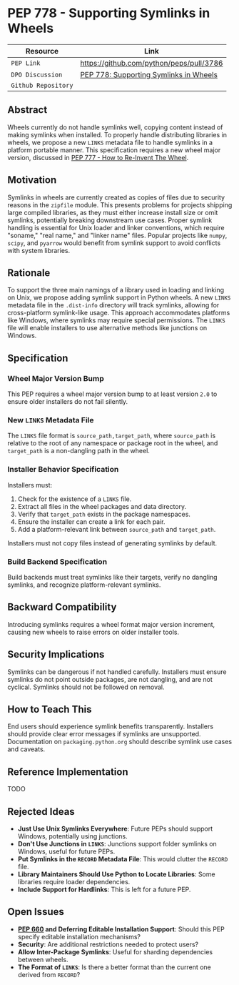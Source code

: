 # PEP 778 - Supporting Symlinks in Wheels

| Resource            | Link                                                                         |
| ------------------- | ---------------------------------------------------------------------------- |
| `PEP Link`          | <https://github.com/python/peps/pull/3786>                                   |
| `DPO Discussion`    | [PEP 778: Supporting Symlinks in Wheels](https://discuss.python.org/t/pep-778-supporting-symlinks-in-wheels/53824) |
| `Github Repository` |                                                                              |

## Abstract

Wheels currently do not handle symlinks well, copying content instead of making symlinks when installed. To properly
handle distributing libraries in wheels, we propose a new `LINKS` metadata file to handle symlinks in a platform
portable manner. This specification requires a new wheel major version, discussed in [PEP 777 - How to Re-Invent The Wheel](site:proposals/pep777_how_to_reinvent_the_wheel/).

## Motivation

Symlinks in wheels are currently created as copies of files due to security reasons in the `zipfile` module. This
presents problems for projects shipping large compiled libraries, as they must either increase install size or omit
symlinks, potentially breaking downstream use cases. Proper symlink handling is essential for Unix loader and linker
conventions, which require "soname," "real name," and "linker name" files. Popular projects like `numpy`, `scipy`, and
`pyarrow` would benefit from symlink support to avoid conflicts with system libraries.

## Rationale

To support the three main namings of a library used in loading and linking on Unix, we propose adding symlink support in
Python wheels. A new `LINKS` metadata file in the `.dist-info` directory will track symlinks, allowing for
cross-platform symlink-like usage. This approach accommodates platforms like Windows, where symlinks may require special
permissions. The `LINKS` file will enable installers to use alternative methods like junctions on Windows.

## Specification

### Wheel Major Version Bump

This PEP requires a wheel major version bump to at least version `2.0` to ensure older installers do not fail silently.

### New `LINKS` Metadata File

The `LINKS` file format is `source_path,target_path`, where `source_path` is relative to the root of any namespace or
package root in the wheel, and `target_path` is a non-dangling path in the wheel.

### Installer Behavior Specification

Installers must:

1. Check for the existence of a `LINKS` file.
2. Extract all files in the wheel packages and data directory.
3. Verify that `target_path` exists in the package namespaces.
4. Ensure the installer can create a link for each pair.
5. Add a platform-relevant link between `source_path` and `target_path`.

Installers must not copy files instead of generating symlinks by default.

### Build Backend Specification

Build backends must treat symlinks like their targets, verify no dangling symlinks, and recognize platform-relevant symlinks.

## Backward Compatibility

Introducing symlinks requires a wheel format major version increment, causing new wheels to raise errors on older
installer tools.

## Security Implications

Symlinks can be dangerous if not handled carefully. Installers must ensure symlinks do not point outside packages, are
not dangling, and are not cyclical. Symlinks should not be followed on removal.

## How to Teach This

End users should experience symlink benefits transparently. Installers should provide clear error messages if symlinks
are unsupported. Documentation on `packaging.python.org` should describe symlink use cases and caveats.

## Reference Implementation

TODO

## Rejected Ideas

- **Just Use Unix Symlinks Everywhere**: Future PEPs should support Windows, potentially using junctions.
- **Don't Use Junctions in `LINKS`**: Junctions support folder symlinks on Windows, useful for future PEPs.
- **Put Symlinks in the `RECORD` Metadata File**: This would clutter the `RECORD` file.
- **Library Maintainers Should Use Python to Locate Libraries**: Some libraries require loader dependencies.
- **Include Support for Hardlinks**: This is left for a future PEP.

## Open Issues

- **[PEP 660](https://peps.python.org/pep-0660/) and Deferring Editable Installation Support**: Should this PEP specify
editable installation mechanisms?
- **Security**: Are additional restrictions needed to protect users?
- **Allow Inter-Package Symlinks**: Useful for sharding dependencies between wheels.
- **The Format of `LINKS`**: Is there a better format than the current one derived from `RECORD`?
